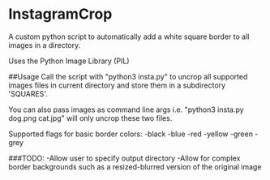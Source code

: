# InstagramCrop
A custom python script to automatically add a white square border to all images in a directory. 

Uses the Python Image Library (PIL)

##Usage
Call the script with "python3 insta.py" to uncrop all supported images files in current directory and
store them in a subdirectory 'SQUARES'.

You can also pass images as command line args i.e. "python3 insta.py dog.png cat.jpg" will only uncrop these
two files.

Supported flags for basic border colors:
  -black
  -blue
  -red
  -yellow
  -green
  -grey

###TODO:
-Allow user to specify output directory
-Allow for complex border backgrounds such as a resized-blurred version of the original image
